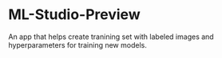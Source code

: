 # ML-Studio-Preview

An app that helps create tranining set with labeled images and hyperparameters for training new models.
